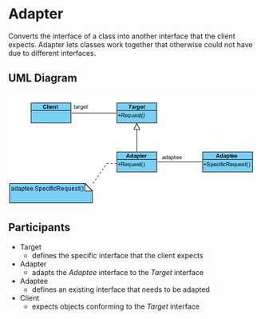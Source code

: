 # Adapter

Converts the interface of a class into another interface that the client expects. Adapter lets classes work together that otherwise could not have due to different interfaces.

## UML Diagram

![Adapter UML](https://github.com/prajnanBhuyan/Design-Patterns/blob/master/img/GoF-Design-Patterns-Structural-Patterns-Adapter.png)

## Participants

- Target
    - defines the specific interface that the client expects
- Adapter
    - adapts the <i>Adaptee</i> interface to the <i>Target</i> interface
- Adaptee
    - defines an existing interface that needs to be adapted
- Client
    - expects objects conforming to the <i>Target</i> interface